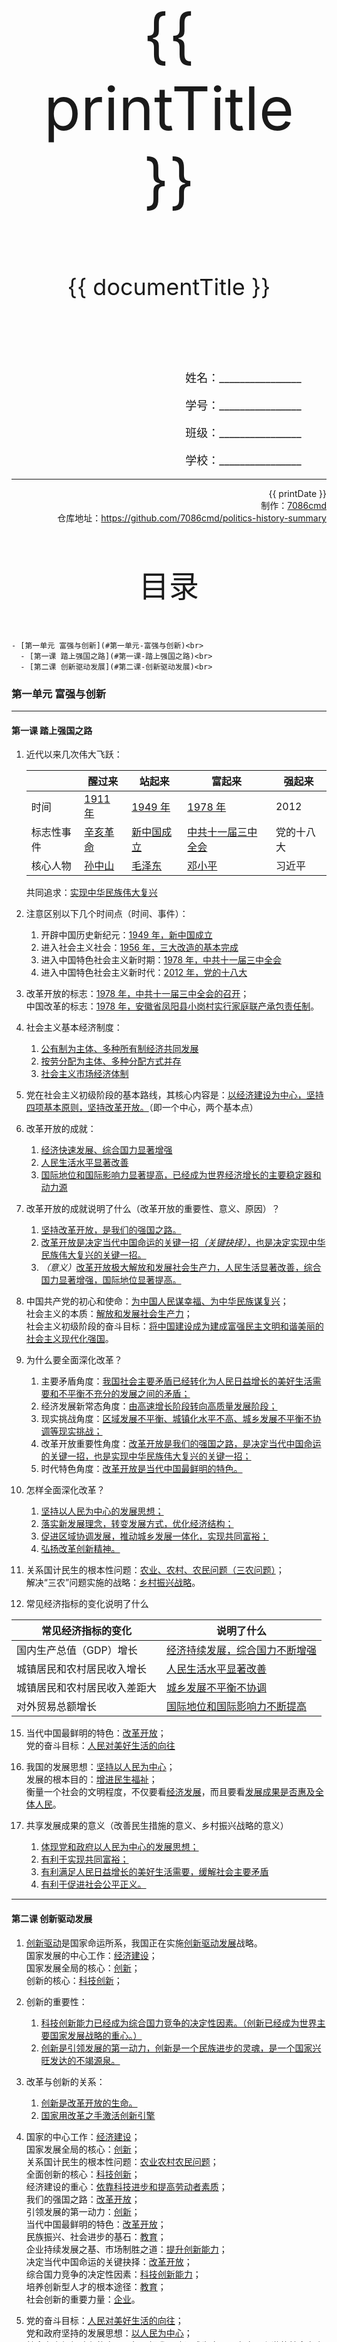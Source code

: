 
  <style>
  #title {
    padding-top: 40%;
    font-size: 96px;
  }

  #subtitle {
    font-size: 36px;
    padding-top: 18%;
  }

  #ending {
    padding-top: 60%;
    font-size: 48px;
    padding-bottom: 12%;
  }

  .center {
    text-align: center;
  }
  .right {
    text-align: right;
  }

  #inform {
    padding-right: 8%;
    font-size: 18px;
  }

  #allinform {
    padding-top: 18%;
  }

  .topic {
    padding-top: 12%;
    padding-bottom: 8%;
    font-size: 48px;
  }
</style>
<div class="center">
  <div id="title">{{ printTitle }}</div>
  <div id="subtitle" v-if="documentTitle !== printTitle">{{ documentTitle }}</div>
</div>
<div class="right" id="allinform">
  <p id="inform">姓名：________________</p>
  <p id="inform">学号：________________</p>
  <p id="inform">班级：________________</p>
  <p id="inform">学校：________________</p>

  <hr />
  <div>
    {{ printDate }}<br />
    制作：<a href="https://github.com/7086cmd/">7086cmd</a><br />
    仓库地址：<a href="https://github.com/7086cmd/politics-history-summary"
      >https://github.com/7086cmd/politics-history-summary</a
    >
  </div>
</div>


<div class="divider_top"></div>

<div class="divider_top"></div>

<div class="center">
  <div class="topic">目录</div>
</div>

    - [第一单元 富强与创新](#第一单元-富强与创新)<br>
      - [第一课 踏上强国之路](#第一课-踏上强国之路)<br>
      - [第二课 创新驱动发展](#第二课-创新驱动发展)<br>

<div class="divider_top"></div>


### 第一单元 富强与创新

---

#### 第一课 踏上强国之路

1. 近代以来几次伟大飞跃：

    |            | 醒过来          | 站起来            | 富起来                    | 强起来     |
    | ---------- | --------------- | ----------------- | ------------------------- | ---------- |
    | 时间       | <u>1911 年</u>  | <u>1949 年</u>    | <u>1978 年</u>            | 2012       |
    | 标志性事件 | <u>辛亥革命</u> | <u>新中国成立</u> | <u>中共十一届三中全会</u> | 党的十八大 |
    | 核心人物   | <u>孙中山</u>   | <u>毛泽东</u>     | <u>邓小平</u>             | 习近平     |

    共同追求：<u>实现中华民族伟大复兴</u>

2. 注意区别以下几个时间点（时间、事件）：

    1. 开辟中国历史新纪元：<u>1949 年，新中国成立</u>
    2. 进入社会主义社会：<u>1956 年，三大改造的基本完成</u>
    3. 进入中国特色社会主义新时期：<u>1978 年，中共十一届三中全会</u>
    4. 进入中国特色社会主义新时代：<u>2012 年，党的十八大</u>

3. 改革开放的标志：<u>1978 年，中共十一届三中全会的召开</u>；<br>
   中国改革的标志：<u>1978 年，安徽省凤阳县小岗村实行家庭联产承包责任制</u>。

4. 社会主义基本经济制度：

    1. <u>公有制为主体、多种所有制经济共同发展</u>
    2. <u>按劳分配为主体、多种分配方式并存</u>
    3. <u>社会主义市场经济体制</u>

5. 党在社会主义初级阶段的基本路线，其核心内容是：<u>以经济建设为中心，坚持四项基本原则，坚持改革开放。</u>（即一个中心，两个基本点）

6. 改革开放的成就：

    1. <u>经济快速发展、综合国力显著增强</u>
    2. <u>人民生活水平显著改善</u>
    3. <u>国际地位和国际影响力显著提高，已经成为世界经济增长的主要稳定器和动力源</u>

7. 改革开放的成就说明了什么（改革开放的重要性、意义、原因）？

    1. <u>坚持改革开放，是我们的强国之路。</u>
    2. <u>改革开放是决定当代中国命运的关键一招<i>（关键抉择）</i>，也是决定实现中华民族伟大复兴的关键一招。</u>
    3. <i>（意义）</i><u>改革开放极大解放和发展社会生产力，人民生活显著改善，综合国力显著增强，国际地位显著提高。</u>

8. 中国共产党的初心和使命：<u>为中国人民谋幸福、为中华民族谋复兴</u>；<br>
   社会主义的本质：<u>解放和发展社会生产力</u>；<br>
   社会主义初级阶段的奋斗目标：<u>将中国建设成为建成富强民主文明和谐美丽的社会主义现代化强国</u>。

9. 为什么要全面深化改革？

    1. 主要矛盾角度：<u>我国社会主要矛盾已经转化为人民日益增长的美好生活需要和不平衡不充分的发展之间的矛盾；</u>
    2. 经济发展新常态角度：<u>由高速增长阶段转向高质量发展阶段；</u>
    3. 现实挑战角度：<u>区域发展不平衡、城镇化水平不高、城乡发展不平衡不协调等现实挑战；</u>
    4. 改革开放重要性角度：<u>改革开放是我们的强国之路，是决定当代中国命运的关键一招，也是实现中华民族伟大复兴的关键一招；</u>
    5. 时代特色角度：<u>改革开放是当代中国最鲜明的特色。</u>

10. 怎样全面深化改革？

    1. <u>坚持以人民为中心的发展思想；</u>
    2. <u>落实新发展理念，转变发展方式，优化经济结构；</u>
    3. <u>促进区域协调发展，推动城乡发展一体化，实现共同富裕；</u>
    4. <u>弘扬改革创新精神。</u>

11. 关系国计民生的根本性问题：<u>农业、农村、农民问题（三农问题）</u>；<br>
    解决“三农”问题实施的战略：<u>乡村振兴战略</u>。

12. 常见经济指标的变化说明了什么

| 常见经济指标的变化           | 说明了什么                            |
| ---------------------------- | ------------------------------------- |
| 国内生产总值（GDP）增长      | <u>经济持续发展，综合国力不断增强</u> |
| 城镇居民和农村居民收入增长   | <u>人民生活水平显著改善</u>           |
| 城镇居民和农村居民收入差距大 | <u>城乡发展不平衡不协调</u>           |
| 对外贸易总额增长             | <u>国际地位和国际影响力不断提高</u>   |

15. 当代中国最鲜明的特色：<u>改革开放</u>；<br>
    党的奋斗目标：<u>人民对美好生活的向往</u>

16. 我国的发展思想：<u>坚持以人民为中心</u>；<br>
    发展的根本目的：<u>增进民生福祉</u>；<br>
    衡量一个社会的文明程度，不仅要看<u>经济发展</u>，而且要看<u>发展成果是否惠及全体人民</u>。

17. 共享发展成果的意义（改善民生措施的意义、乡村振兴战略的意义）
    1. <u>体现党和政府以人民为中心的发展思想；</u>
    2. <u>有利于实现共同富裕；</u>
    3. <u>有利满足人民日益增长的美好生活需要，缓解社会主要矛盾</u>
    4. <u>有利于促进社会公平正义。</u>

---

#### 第二课 创新驱动发展

1. <u>创新驱动</u>是国家命运所系，我国正在实施<u>创新驱动发展</u>战略。<br>
   国家发展的中心工作：<u>经济建设</u>；<br>
   国家发展全局的核心：<u>创新</u>；<br>
   创新的核心：<u>科技创新</u>；<br>
2. 创新的重要性：
    1. <u>科技创新能力已经成为综合国力竞争的决定性因素。（创新已经成为世界主要国家发展战略的重心。）</u>
    2. <u>创新是引领发展的第一动力，创新是一个民族进步的灵魂，是一个国家兴旺发达的不竭源泉。</u>
3. 改革与创新的关系：
    1. <u>创新是改革开放的生命。</u>
    2. <u>国家用改革之手激活创新引擎</u>
4. 国家的中心工作：<u>经济建设</u>；<br>
   国家发展全局的核心：<u>创新</u>；<br>
   关系国计民生的根本性问题：<u>农业农村农民问题</u>；<br>
   全面创新的核心：<u>科技创新</u>；<br>
   经济建设的重心：<u>依靠科技进步和提高劳动者素质</u>；<br>
   我们的强国之路：<u>改革开放</u>；<br>
   引领发展的第一动力：<u>创新</u>；<br>
   当代中国最鲜明的特色：<u>改革开放</u>；<br>
   民族振兴、社会进步的基石：<u>教育</u>；<br>
   企业持续发展之基、市场制胜之道：<u>提升创新能力</u>；<br>
   决定当代中国命运的关键抉择：<u>改革开放</u>；<br>
   综合国力竞争的决定性因素：<u>科技创新能力</u>；<br>
   培养创新型人才的根本途径：<u>教育</u>；<br>
   社会创新的重要力量：<u>企业</u>。

5. 党的奋斗目标：<u>人民对美好生活的向往</u>；<br>
   党和政府坚持的发展思想：<u>以人民为中心</u>；<br>
   社会主义初级阶段的奋斗目标：<u>把我国建设成为富强民主文明和谐的社会主义现代化强国</u>；<br>
   我国社会主要矛盾：<u>人民日益增长的美好生活需要和不平衡不充分的发展之间的矛盾</u>。

6. 发展的目的：<u>增进民生福祉</u>；<br>
   创新的目的：<u>增进人民福祉，让生活更美好</u>。

7. 我国取得的科技成就体现了怎样的科技现状：
   <u>我国在尖端技术的掌握和创新方面打下了坚实的基础，在一些重要领域走在世界前列。</u>

8. 为什么要建设创新型国家？
    1. 重要性角度：<u>创新是引领发展的第一动力，科技创新能力已经成为综合国力竞争的决定性因素。</u>
    2. 科技国情角度：<u>从整体上看，仍面临创新能力不强、科技发展总体水平不高、科技对经济社会发展的支撑能力不足、科技对经济增长贡献率远低于发达国家水平等问题。中国科技创新之路任重道远，需要加快建设创新型国家。</u>
    3. 意义角度：<u>建设创新型国家，有利于提高我国的科技创新能力和科技发展水平，有利于提高科技对经济社会发展的支撑能力和对经济增长的贡献率，有利于增强综合国力，在国际竞争中占据战略主动地位。</u>
9. 怎样建设创新型国家？
    1. 国家角度：
        1. <u>落实科教兴国、人才强国战略，把经济建设重心转移到依靠科技进步和提高劳动者素质的轨道上来；</u>
        2. <u>大力发展教育事业，培养创新型人才；</u>
        3. <u>实施创新驱动发展战略，推进以科技创新为核心的全面创新，增强自主创新能力；</u>
        4. <u>营造有利于创新的舆论氛围和法治环境。</u>
    2. 企业角度：
        1. <u>企业是社会创新的重要力量，提升创新能力是企业持续发展之基、市场制胜之道；</u>
        2. <u>增强自主创新能力。</u>
    3. 个人角度：
        1. <u>努力学习，提高科学文化素质；</u>
        2. <u>积极参加社会实践，培养创新能力和实践能力；</u>
        3. <u>树立远大理想，增强社会责任感。</u>
10. 教育的重要性 （国家角度）：<u>教育是民族振兴、社会进步的基石，是提高国民素质，培养创新型人才、促进人的全面发展的根本途径。</u>（个人角度见[八下第二单元](/道德与法治/八年级下册/第二单元%20理解权利义务/)内容）

---

<iframe src="/assets/summaries-blank/ml-g91-1-1-1.pdf" frameborder="0" width="100%" height="40%" type="application/pdf"></iframe>

<iframe src="/assets/summaries-blank/ml-g91-1-1-2.pdf" frameborder="0" width="100%" height="40%" type="application/pdf"></iframe>

<iframe src="/assets/summaries-blank/ml-g91-1-2.pdf" frameborder="0" width="100%" height="40%" type="application/pdf"></iframe>

<div class="divider"></div>

<script setup>
import { ref } from "vue";

const printTitle = ref(decodeURI(new URL(location.href).pathname.split("/")[1])) ?? "政史地总资料";

const documentTitle = ref(decodeURI(new URL(location.href).pathname.split("/").filter(x => (x !== "" && x !== "print")).join(" | "))) ?? "政史地总资料";

const printDate = ref(`导出日期：${new Date().toLocaleDateString()} ${new Date().toLocaleTimeString()}`);

</script>

# 版权声明

作者: [7086cmd](https://github.com/7086cmd).<br>

<p style="font-size: 24px">
本文遵循 <code>CC BY-NC-SA 4.0</code> 协议。未经允许，请勿擅自改动、商用这些内容，并且若转载请注明出处。
</p>

<div class="center">
  <div id="ending">7086cmd's notes</div>
</div>

<div class="right">
  <p>未经作者许可禁售。</p>
</div>
